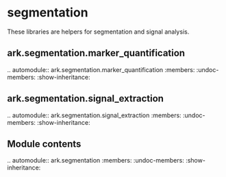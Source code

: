 segmentation
========================

These libraries are helpers for segmentation and signal analysis.

ark.segmentation.marker\_quantification
----------------------------------------------

.. automodule:: ark.segmentation.marker_quantification
   :members:
   :undoc-members:
   :show-inheritance:

ark.segmentation.signal\_extraction
------------------------------------------

.. automodule:: ark.segmentation.signal_extraction
   :members:
   :undoc-members:
   :show-inheritance:


Module contents
---------------

.. automodule:: ark.segmentation
   :members:
   :undoc-members:
   :show-inheritance:
